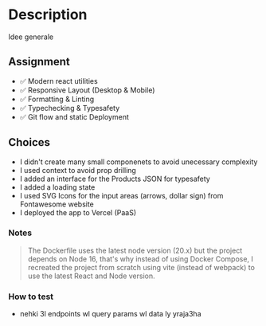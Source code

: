 # Description

Idee generale
## Assignment

- ✅ Modern react utilities
- ✅ Responsive Layout (Desktop & Mobile)
- ✅ Formatting & Linting
- ✅ Typechecking & Typesafety
- ✅ Git flow and static Deployment

## Choices

- I didn't create many small componenets to avoid unecessary complexity
- I used context to avoid prop drilling
- I added an interface for the Products JSON for typesafety
- I added a loading state
- I used SVG Icons for the input areas (arrows, dollar sign) from Fontawesome website
- I deployed the app to Vercel (PaaS)

### Notes

> The Dockerfile uses the latest node version (20.x) but the project depends on Node 16, that's why instead of using Docker Compose, I recreated the project from scratch using vite (instead of webpack) to use the latest React and Node version.

### How to test
- nehki 3l endpoints wl query params wl data ly yraja3ha
